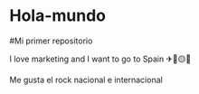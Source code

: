 # Hola-mundo

#Mi primer repositorio


I love marketing and I want to go to Spain ✈🔴🟡🔴

Me gusta el rock nacional e internacional 
